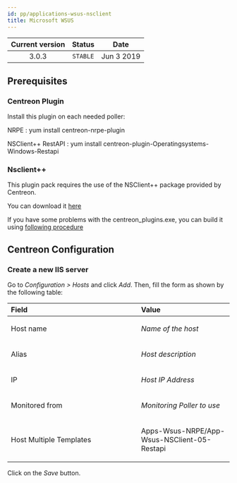 ```yaml
---
id: pp/applications-wsus-nsclient
title: Microsoft WSUS
---
```


| Current version | Status | Date |
| :-: | :-: | :-: |
| 3.0.3 | `STABLE` | Jun  3 2019 |

## Prerequisites
### Centreon Plugin
Install this plugin on each needed poller:

NRPE :
    yum install centreon-nrpe-plugin

NSClient++ RestAPI :
    yum install centreon-plugin-Operatingsystems-Windows-Restapi

### Nsclient++
This plugin pack requires the use of the NSClient++ package provided by Centreon.

You can download it [here](https://download.centreon.com/?action=product&product=agent-nsclient&version=0.51&secKey=59d646114079212e03ec09454456a938)

If you have some problems with the centreon\_plugins.exe, you can build it using [following procedure](https://documentation.centreon.com/docs/centreon-nsclient/en/latest/windows_agent.html#build-your-own-executable)

## Centreon Configuration
### Create a new IIS server
Go to *Configuration &gt; Hosts* and click *Add*. Then, fill the form as
shown by the following table:

<table>
<colgroup>
<col width="58%" />
<col width="41%" />
</colgroup>
<thead>
<tr class="header">
<th align="left">Field</th>
<th align="left">Value</th>
</tr>
</thead>
<tbody>
<tr class="odd">
<td align="left"><p>Host name</p></td>
<td align="left"><p><em>Name of the host</em></p></td>
</tr>
<tr class="even">
<td align="left"><p>Alias</p></td>
<td align="left"><p><em>Host description</em></p></td>
</tr>
<tr class="odd">
<td align="left"><p>IP</p></td>
<td align="left"><p><em>Host IP Address</em></p></td>
</tr>
<tr class="even">
<td align="left"><p>Monitored from</p></td>
<td align="left"><p><em>Monitoring Poller to use</em></p></td>
</tr>
<tr class="odd">
<td align="left"><p>Host Multiple Templates</p></td>
<td align="left"><p>Apps-Wsus-NRPE/App-Wsus-NSClient-05-Restapi</p></td>
</tr>
</tbody>
</table>

Click on the *Save* button.

